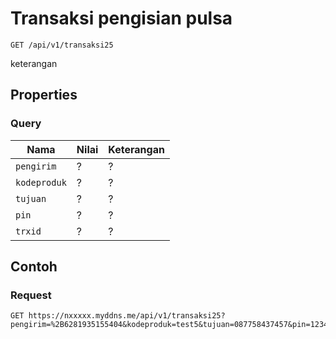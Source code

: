 # Transaksi pengisian pulsa
```http
GET /api/v1/transaksi25
```
keterangan
## Properties
### Query
Nama  | Nilai | Keterangan
--- | --- | ---
<code>pengirim</code> | ? | ?
<code>kodeproduk</code> | ? | ?
<code>tujuan</code> | ? | ?
<code>pin</code> | ? | ?
<code>trxid</code> | ? | ?

## Contoh

### Request
```http
GET https://nxxxxx.myddns.me/api/v1/transaksi25?pengirim=%2B6281935155404&kodeproduk=test5&tujuan=087758437457&pin=1234&trxid=123456
```
